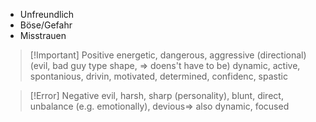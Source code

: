 - Unfreundlich
- Böse/Gefahr
- Misstrauen

>[!Important] Positive
>energetic, dangerous, aggressive (directional) (evil, bad guy type shape, => doens't have to be) dynamic, active, spontanious, drivin, motivated, determined, confidenc, spastic

 >[!Error] Negative
>evil, harsh, sharp (personality), blunt, direct, unbalance (e.g. emotionally), devious=> also dynamic, focused
